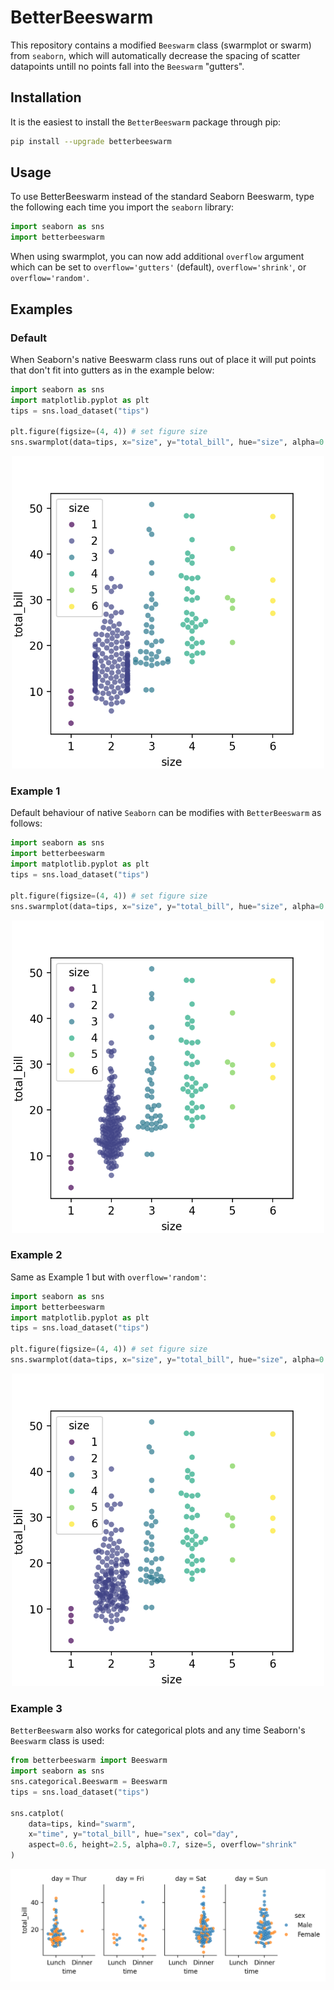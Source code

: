 # BetterBeeswarm

This repository contains a modified `Beeswarm` class (swarmplot or swarm) from `seaborn`, which will automatically decrease the spacing of scatter datapoints untill no points fall into the `Beeswarm` "gutters".

## Installation

It is the easiest to install the `BetterBeeswarm` package through pip:
```bash
pip install --upgrade betterbeeswarm
```

## Usage

To use BetterBeeswarm instead of the standard Seaborn Beeswarm, type the following each time you import the `seaborn` library:

```python
import seaborn as sns
import betterbeeswarm
```

When using swarmplot, you can now add additional `overflow` argument which can be set to `overflow='gutters'` (default), `overflow='shrink'`, or `overflow='random'`.

## Examples
### Default
When Seaborn's native Beeswarm class runs out of place it will put points that don't fit into gutters as in the example below:

```python
import seaborn as sns
import matplotlib.pyplot as plt
tips = sns.load_dataset("tips")

plt.figure(figsize=(4, 4)) # set figure size
sns.swarmplot(data=tips, x="size", y="total_bill", hue="size", alpha=0.7, palette='viridis')
```
<p align="center">
    <img src="https://raw.githubusercontent.com/tvarovski/BetterBeeswarm/main/examples/native_beeswarm.png" width="500" height="500">
</p>

### Example 1
Default behaviour of native `Seaborn` can be modifies with `BetterBeeswarm` as follows:

```python
import seaborn as sns
import betterbeeswarm
import matplotlib.pyplot as plt
tips = sns.load_dataset("tips")

plt.figure(figsize=(4, 4)) # set figure size
sns.swarmplot(data=tips, x="size", y="total_bill", hue="size", alpha=0.7, palette='viridis', overflow="shrink")
```
<p align="center">
    <img src="https://raw.githubusercontent.com/tvarovski/BetterBeeswarm/main/examples/betterbeeswarm_shrink.png" width="500" height="500">
</p>

### Example 2
Same as Example 1 but with `overflow='random'`:

```python
import seaborn as sns
import betterbeeswarm
import matplotlib.pyplot as plt
tips = sns.load_dataset("tips")

plt.figure(figsize=(4, 4)) # set figure size
sns.swarmplot(data=tips, x="size", y="total_bill", hue="size", alpha=0.7, palette='viridis', overflow="random")
```
<p align="center">
    <img src="https://raw.githubusercontent.com/tvarovski/BetterBeeswarm/main/examples/betterbeeswarm_random.png" width="500" height="500">
</p>

### Example 3
`BetterBeeswarm` also works for categorical plots and any time Seaborn's `Beeswarm` class is used:

```python
from betterbeeswarm import Beeswarm
import seaborn as sns
sns.categorical.Beeswarm = Beeswarm
tips = sns.load_dataset("tips")

sns.catplot(
    data=tips, kind="swarm",
    x="time", y="total_bill", hue="sex", col="day",
    aspect=0.6, height=2.5, alpha=0.7, size=5, overflow="shrink"
)
```
<p align="center">
<img src="https://raw.githubusercontent.com/tvarovski/BetterBeeswarm/main/examples/betterbeeswarm_cat.png">
</p>